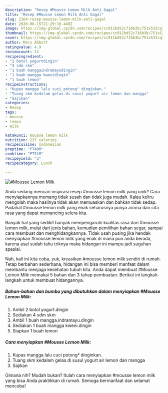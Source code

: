 ```yaml
---
description: "Resep #Mousse Lemon Milk Anti Gagal"
title: "Resep #Mousse Lemon Milk Anti Gagal"
slug: 2164-resep-mousse-lemon-milk-anti-gagal
date: 2020-06-15T21:29:19.449Z
image: https://img-global.cpcdn.com/recipes/cc911bd52c716b3b/751x532cq70/mousse-lemon-milk-foto-resep-utama.jpg
thumbnail: https://img-global.cpcdn.com/recipes/cc911bd52c716b3b/751x532cq70/mousse-lemon-milk-foto-resep-utama.jpg
cover: https://img-global.cpcdn.com/recipes/cc911bd52c716b3b/751x532cq70/mousse-lemon-milk-foto-resep-utama.jpg
author: Mary Abbott
ratingvalue: 4.9
reviewcount: 12
recipeingredient:
- "2 botol yogurtdingin"
- "4 sdm skm"
- "1 buah manggaindramayudingin"
- "1 buah mangga kwenidingin"
- "1 buah lemon"
recipeinstructions:
- "Kupas mangga lalu cuci potong² dinginkan."
- "Tuang skm kedalam gelas.di susul yogurt air lemon dan mangga"
- "Sajikan"
categories:
- Resep
tags:
- mousse
- lemon
- milk

katakunci: mousse lemon milk 
nutrition: 237 calories
recipecuisine: Indonesian
preptime: "PT40M"
cooktime: "PT31M"
recipeyield: "3"
recipecategory: Lunch

---
```



![#Mousse Lemon Milk](https://img-global.cpcdn.com/recipes/cc911bd52c716b3b/751x532cq70/mousse-lemon-milk-foto-resep-utama.jpg)

Anda sedang mencari inspirasi resep #mousse lemon milk yang unik? Cara menyiapkannya memang tidak susah dan tidak juga mudah. Kalau keliru mengolah maka hasilnya tidak akan memuaskan dan bahkan tidak sedap. Padahal #mousse lemon milk yang enak seharusnya punya aroma dan cita rasa yang dapat memancing selera kita.

Banyak hal yang sedikit banyak mempengaruhi kualitas rasa dari #mousse lemon milk, mulai dari jenis bahan, kemudian pemilihan bahan segar, sampai cara membuat dan menghidangkannya. Tidak usah pusing jika hendak menyiapkan #mousse lemon milk yang enak di mana pun anda berada, karena asal sudah tahu triknya maka hidangan ini mampu jadi suguhan spesial.




Nah, kali ini kita coba, yuk, kreasikan #mousse lemon milk sendiri di rumah. Tetap berbahan sederhana, hidangan ini bisa memberi manfaat dalam membantu menjaga kesehatan tubuh kita. Anda dapat membuat #Mousse Lemon Milk memakai 5 bahan dan 3 tahap pembuatan. Berikut ini langkah-langkah untuk membuat hidangannya.

<!--inarticleads1-->

##### Bahan-bahan dan bumbu yang dibutuhkan dalam menyiapkan #Mousse Lemon Milk:

1. Ambil 2 botol yogurt.dingin
1. Sediakan 4 sdm skm
1. Ambil 1 buah mangga.indramayu.dingin
1. Sediakan 1 buah mangga kweni.dingin
1. Siapkan 1 buah lemon




<!--inarticleads2-->

##### Cara menyiapkan #Mousse Lemon Milk:

1. Kupas mangga lalu cuci potong² dinginkan.
1. Tuang skm kedalam gelas.di susul yogurt air lemon dan mangga
1. Sajikan




Gimana nih? Mudah bukan? Itulah cara menyiapkan #mousse lemon milk yang bisa Anda praktikkan di rumah. Semoga bermanfaat dan selamat mencoba!
